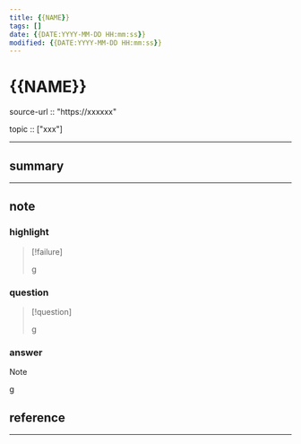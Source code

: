 ```yaml
---
title: {{NAME}}
tags: []
date: {{DATE:YYYY-MM-DD HH:mm:ss}}
modified: {{DATE:YYYY-MM-DD HH:mm:ss}}
---
```


# {{NAME}}

source-url :: "https://xxxxxx"

topic :: ["xxx"]

---

## summary

---

## note

### highlight

> [!failure]
> 
> g

### question

> [!question]
> 
> g

### answer

> [!note]
> 
> g

## reference

---

